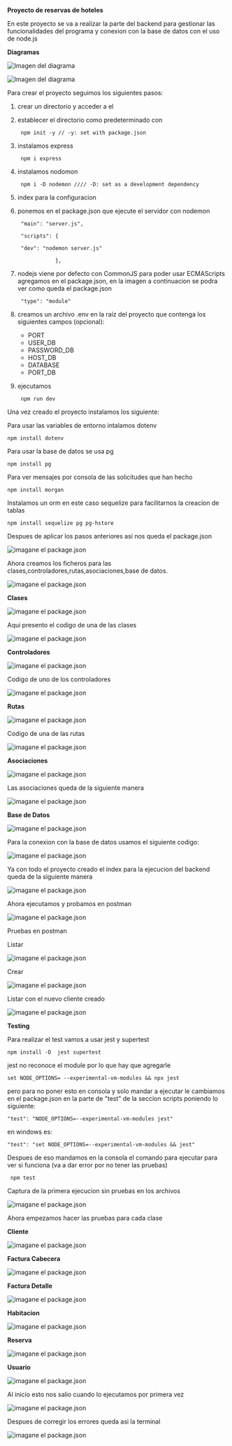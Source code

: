 **Proyecto de reservas de hoteles**


En este proyecto se va a realizar la parte del backend para gestionar las funcionalidades del programa y conexion con la base de datos con el uso de node.js

**Diagramas**

![Imagen del diagrama](./imagenes/Screenshot%20from%202024-06-12%2008-45-03.png)

![Imagen del diagrama](./imagenes/Screenshot%20from%202024-06-12%2008-42-26.png)

Para crear el proyecto seguimos los siguientes pasos:

1. crear un directorio y acceder a el
2. establecer el directorio como predeterminado con
        
        npm init -y // -y: set with package.json

3. instalamos express
       
        npm i express

4. instalamos nodomon
      
        npm i -D nodemon //// -D: set as a development dependency

5. index para la configuracion
6. ponemos en el package.json que ejecute el servidor con nodemon
   
        "main": "server.js",

        "scripts": {

        "dev": "nodemon server.js"

                   },

7. nodejs viene por defecto con CommonJS para poder usar ECMAScripts agregamos en el package.json, en la imagen a continuacion se podra ver como queda el package.json                    
    
        "type": "module"

8. creamos un archivo .env en la raíz del proyecto que contenga los siguientes campos (opcional):
    - PORT
    - USER_DB
    - PASSWORD_DB
    - HOST_DB
    - DATABASE
    - PORT_DB
9. ejecutamos
        
        npm run dev

Una vez creado el proyecto instalamos los siguiente:
 
Para usar las variables de entorno intalamos dotenv

    npm install dotenv

Para usar la base de datos se usa pg

    npm install pg

Para ver mensajes por consola de las solicitudes que han hecho
    
    npm install morgan

Instalamos un orm en este caso sequelize para facilitarnos la creacion de tablas

    npm install sequelize pg pg-hstore

Despues de aplicar los pasos anteriores asi nos queda el package.json

![imagane el package.json](./imagenes/Screenshot%20from%202024-06-11%2021-22-12.png)

Ahora creamos los ficheros para las clases,controladores,rutas,asociaciones,base de datos.

![imagane el package.json](./imagenes/Screenshot%20from%202024-06-11%2021-26-13.png)

**Clases**

![imagane el package.json](./imagenes/Screenshot%20from%202024-06-11%2021-28-21.png)

Aqui presento el codigo de una de las clases

![imagane el package.json](./imagenes/Screenshot%20from%202024-06-11%2021-47-10.png)

**Controladores**

![imagane el package.json](./imagenes/Screenshot%20from%202024-06-11%2021-32-26.png)

Codigo de uno de los controladores

![imagane el package.json](./imagenes/Screenshot%20from%202024-06-11%2021-47-54.png)

**Rutas**

![imagane el package.json](./imagenes/Screenshot%20from%202024-06-11%2021-35-03.png)

Codigo de una de las rutas

![imagane el package.json](./imagenes/Screenshot%20from%202024-06-11%2021-48-43.png)

**Asociaciones**

![imagane el package.json](./imagenes/Screenshot%20from%202024-06-11%2021-35-43.png)

Las asociaciones queda de la siguiente manera

![imagane el package.json](./imagenes/Screenshot%20from%202024-06-11%2021-49-07.png)

**Base de Datos**

![imagane el package.json](./imagenes/Screenshot%20from%202024-06-11%2021-37-03.png)

Para la conexion con la base de datos usamos el siguiente codigo:

![imagane el package.json](./imagenes/Screenshot%20from%202024-06-11%2021-45-29.png)

Ya con todo el proyecto creado el index para la ejecucion del backend queda de la siguiente manera

![imagane el package.json](./imagenes/Screenshot%20from%202024-06-11%2021-38-01.png)

Ahora ejecutamos y probamos en postman 

![imagane el package.json](./imagenes/Screenshot%20from%202024-06-11%2021-39-12.png)

Pruebas en postman

Listar 

![imagane el package.json](./imagenes/Screenshot%20from%202024-06-11%2021-40-12.png)

Crear

![imagane el package.json](./imagenes/Screenshot%20from%202024-06-11%2021-42-31.png)

Listar con el nuevo cliente creado

![imagane el package.json](./imagenes/Screenshot%20from%202024-06-11%2021-43-21.png)


**Testing**

Para realizar el test vamos a usar jest y supertest 

    npm install -D  jest supertest

jest no reconoce el module por lo que hay que agregarle 
    
    set NODE_OPTIONS= --experimental-vm-modules && npx jest

pero para no poner esto en consola y solo mandar a ejecutar le cambiamos en el package.json en la parte de "test" de la seccion scripts poniendo lo siguiente:

    "test": "NODE_OPTIONS=--experimental-vm-modules jest"

en windows es:

    "test": "set NODE_OPTIONS=--experimental-vm-modules && jest"
    
Despues de eso mandamos en la consola el comando para ejecutar para ver si funciona (va a dar error por no tener las pruebas)

     npm test

Captura de la primera ejecucion sin pruebas en los archivos 

![imagane el package.json](./imagenes/Screenshot%20from%202024-06-17%2022-52-33.png)

Ahora empezamos hacer las pruebas para cada clase

**Cliente**

![imagane el package.json](./imagenes/Screenshot%20from%202024-06-17%2022-45-25.png)

**Factura Cabecera**

![imagane el package.json](./imagenes/Screenshot%20from%202024-06-17%2022-45-36.png)

**Factura Detalle**

![imagane el package.json](./imagenes/Screenshot%20from%202024-06-17%2022-45-40.png)

**Habitacion**

![imagane el package.json](./imagenes/Screenshot%20from%202024-06-17%2022-45-45.png)

**Reserva**

![imagane el package.json](./imagenes/Screenshot%20from%202024-06-17%2022-45-49.png)

**Usuario**

![imagane el package.json](./imagenes/Screenshot%20from%202024-06-17%2022-45-52.png)


Al inicio esto nos salio cuando lo ejecutamos por primera vez

![imagane el package.json](./imagenes/Screenshot%20from%202024-06-17%2022-50-48.png)

Despues de corregir los errores queda asi la terminal 

![imagane el package.json](./imagenes/Screenshot%20from%202024-06-18%2000-58-18.png)

